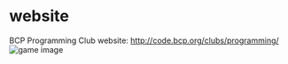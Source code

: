 # website
BCP Programming Club website: http://code.bcp.org/clubs/programming/
![game image](http://code.bcp.org/clubs/programming/images/game.png)
